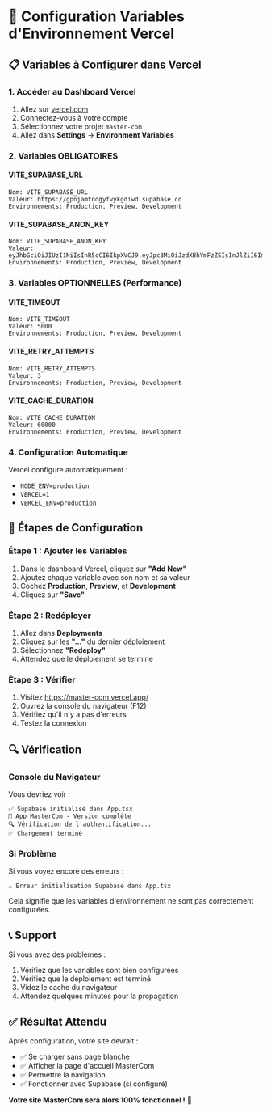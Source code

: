 # 🔧 Configuration Variables d'Environnement Vercel

## 📋 Variables à Configurer dans Vercel

### 1. **Accéder au Dashboard Vercel**
1. Allez sur [vercel.com](https://vercel.com)
2. Connectez-vous à votre compte
3. Sélectionnez votre projet `master-com`
4. Allez dans **Settings** → **Environment Variables**

### 2. **Variables OBLIGATOIRES**

#### **VITE_SUPABASE_URL**
```
Nom: VITE_SUPABASE_URL
Valeur: https://gpnjamtnogyfvykgdiwd.supabase.co
Environnements: Production, Preview, Development
```

#### **VITE_SUPABASE_ANON_KEY**
```
Nom: VITE_SUPABASE_ANON_KEY
Valeur: eyJhbGciOiJIUzI1NiIsInR5cCI6IkpXVCJ9.eyJpc3MiOiJzdXBhYmFzZSIsInJlZiI6ImdwbmphbXRub2d5ZnZ5a2dkaXdkIiwicm9sZSI6ImFub24iLCJpYXQiOjE3NTc0MzY2ODMsImV4cCI6MjA3MzAxMjY4M30.UH_IgEzIOOfECQpGZhhvRGcyyxLmc19lteJoKV9kh4A
Environnements: Production, Preview, Development
```

### 3. **Variables OPTIONNELLES (Performance)**

#### **VITE_TIMEOUT**
```
Nom: VITE_TIMEOUT
Valeur: 5000
Environnements: Production, Preview, Development
```

#### **VITE_RETRY_ATTEMPTS**
```
Nom: VITE_RETRY_ATTEMPTS
Valeur: 3
Environnements: Production, Preview, Development
```

#### **VITE_CACHE_DURATION**
```
Nom: VITE_CACHE_DURATION
Valeur: 60000
Environnements: Production, Preview, Development
```

### 4. **Configuration Automatique**

Vercel configure automatiquement :
- `NODE_ENV=production`
- `VERCEL=1`
- `VERCEL_ENV=production`

## 🚀 Étapes de Configuration

### **Étape 1 : Ajouter les Variables**
1. Dans le dashboard Vercel, cliquez sur **"Add New"**
2. Ajoutez chaque variable avec son nom et sa valeur
3. Cochez **Production**, **Preview**, et **Development**
4. Cliquez sur **"Save"**

### **Étape 2 : Redéployer**
1. Allez dans **Deployments**
2. Cliquez sur les **"..."** du dernier déploiement
3. Sélectionnez **"Redeploy"**
4. Attendez que le déploiement se termine

### **Étape 3 : Vérifier**
1. Visitez https://master-com.vercel.app/
2. Ouvrez la console du navigateur (F12)
3. Vérifiez qu'il n'y a pas d'erreurs
4. Testez la connexion

## 🔍 Vérification

### **Console du Navigateur**
Vous devriez voir :
```
✅ Supabase initialisé dans App.tsx
🚀 App MasterCom - Version complète
🔍 Vérification de l'authentification...
✅ Chargement terminé
```

### **Si Problème**
Si vous voyez encore des erreurs :
```
⚠️ Erreur initialisation Supabase dans App.tsx
```
Cela signifie que les variables d'environnement ne sont pas correctement configurées.

## 📞 Support

Si vous avez des problèmes :
1. Vérifiez que les variables sont bien configurées
2. Vérifiez que le déploiement est terminé
3. Videz le cache du navigateur
4. Attendez quelques minutes pour la propagation

## ✅ Résultat Attendu

Après configuration, votre site devrait :
- ✅ Se charger sans page blanche
- ✅ Afficher la page d'accueil MasterCom
- ✅ Permettre la navigation
- ✅ Fonctionner avec Supabase (si configuré)

**Votre site MasterCom sera alors 100% fonctionnel !** 🎉
